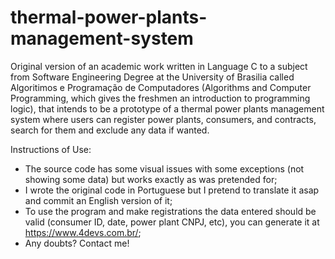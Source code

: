 # thermal-power-plants-management-system

Original version of an academic work written in Language C to a subject from Software Engineering Degree at the University of Brasilia called Algoritimos e Programação de Computadores (Algorithms and Computer Programming, which gives the freshmen an introduction to programming logic), that intends to be a prototype of a thermal power plants management system where users can register power plants, consumers, and contracts, search for them and exclude any data if wanted.

Instructions of Use:
- The source code has some visual issues with some exceptions (not showing some data) but works exactly as was pretended for;
- I wrote the original code in Portuguese but I pretend to translate it asap and commit an English version of it;
- To use the program and make registrations the data entered should be valid (consumer ID, date, power plant CNPJ, etc), you can generate it at https://www.4devs.com.br/;
- Any doubts? Contact me!
